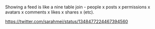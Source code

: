 
Showing a feed is like a nine table join - people x posts x permissions x avatars x comments x likes x shares x (etc).

https://twitter.com/sarahmei/status/1348477224467394560
